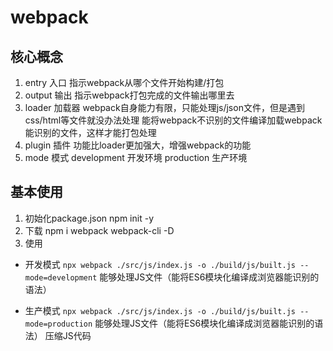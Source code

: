 # webpack
## 核心概念
1. entry 入口
指示webpack从哪个文件开始构建/打包
2. output 输出
指示webpack打包完成的文件输出哪里去
3. loader 加载器
webpack自身能力有限，只能处理js/json文件，但是遇到css/html等文件就没办法处理
能将webpack不识别的文件编译加载webpack能识别的文件，这样才能打包处理
4. plugin 插件
功能比loader更加强大，增强webpack的功能
5. mode 模式
development 开发环境
production 生产环境

## 基本使用
1. 初始化package.json 
npm init -y
2. 下载
npm i webpack webpack-cli -D
3. 使用
- 开发模式
`npx webpack ./src/js/index.js -o ./build/js/built.js --mode=development`
能够处理JS文件（能将ES6模块化编译成浏览器能识别的语法）

- 生产模式
`npx webpack ./src/js/index.js -o ./build/js/built.js --mode=production`
能够处理JS文件（能将ES6模块化编译成浏览器能识别的语法）
压缩JS代码